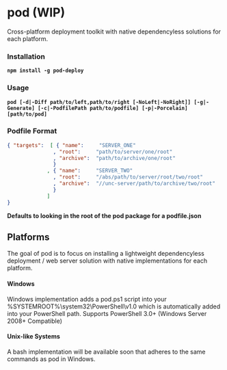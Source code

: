 # pod (WIP)
Cross-platform deployment toolkit with native dependencyless solutions for each platform.

### Installation
**`npm install -g pod-deploy`**

### Usage

**`pod [-d|-Diff path/to/left,path/to/right [-NoLeft|-NoRight]] [-g|-Generate] [-c|-PodfilePath path/to/podfile] [-p|-Porcelain] [path/to/pod]`**


### Podfile Format

```json
{ "targets":  [ { "name":     "SERVER_ONE"
               , "root":     "path/to/server/one/root"
               , "archive":  "path/to/archive/one/root"
               }
             , { "name":     "SERVER_TWO"
               , "root":     "/abs/path/to/server/root/two/root"
               , "archive":  "//unc-server/path/to/archive/two/root"
               }
             ]
}
```

**Defaults to looking in the root of the pod package for a podfile.json**

## Platforms
The goal of pod is to focus on installing a lightweight dependencyless deployment / web server solution with native implementations for each platform.

#### Windows
Windows implementation adds a pod.ps1 script into your %SYSTEMROOT%\system32\PowerShell\v1.0 which is automatically added into your PowerShell path.  Supports PowerShell 3.0+ (Windows Server 2008+ Compatible)

#### Unix-like Systems
A bash implementation will be available soon that adheres to the same commands as pod in Windows.
